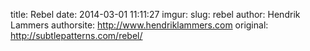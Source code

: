 title: Rebel
date: 2014-03-01 11:11:27
imgur: 
slug: rebel
author: Hendrik Lammers
authorsite: http://www.hendriklammers.com
original: http://subtlepatterns.com/rebel/
